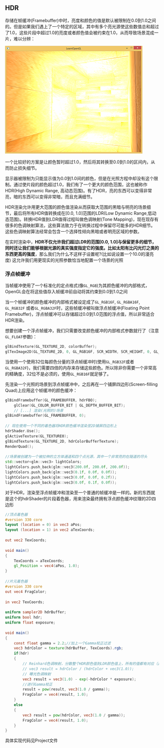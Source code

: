 <h2>HDR</h2>

存储在帧缓冲(Framebuffer)中时，亮度和颜色的值是默认被限制在0.0到1.0之间的。但是如果我们遇上了一个特定的区域，其中有多个亮光源使这些数值总和超过了1.0，这些片段中超过1.0的亮度或者颜色值会被约束在1.0，从而导致场景混成一片，难以分辨：

![image](https://github.com/yu-cao/OpenGL-Learning/blob/master/5.6HDR/Reference/hdr_clamped.png)

一个比较好的方案是让颜色暂时超过1.0，然后将其转换至0.0到1.0的区间内，从而防止损失细节。

显示器被限制为只能显示值为0.0到1.0间的颜色，但是在光照方程中却没有这个限制。通过使片段的颜色超过1.0，我们有了一个更大的颜色范围，这也被称作HDR(High Dynamic Range, 高动态范围)。有了HDR，亮的东西可以变得非常亮，暗的东西可以变得非常暗，而且充满细节。

HDR渲染允许用更大范围的颜色值渲染从而获取大范围的黑暗与明亮的场景细节，最后将所有HDR值转换成在[0.0, 1.0]范围的LDR(Low Dynamic Range,低动态范围)。转换HDR值到LDR值得过程叫做色调映射(Tone Mapping)，现在现存有很多的色调映射算法，这些算法致力于在转换过程中保留尽可能多的HDR细节。这些色调映射算法经常会包含一个选择性倾向黑暗或者明亮区域的参数。

在实时渲染中，**HDR不仅允许我们超过LDR的范围[0.0, 1.0]与保留更多的细节，同时还让我们能够根据光源的真实强度指定它的强度。比如太阳有比闪光灯之类的东西更高的强度**，那么我们为什么不这样子设置呢?(比如说设置一个10.0的漫亮度) 这允许我们用更现实的光照参数恰当地配置一个场景的光照

<h3>浮点帧缓冲</h3>

当帧缓冲使用了一个标准化的定点格式(像`GL_RGB`)为其颜色缓冲的内部格式，OpenGL会在将这些值存入帧缓冲前自动将其约束到0.0到1.0之间

当一个帧缓冲的颜色缓冲的内部格式被设定成了`GL_RGB16F`, `GL_RGBA16F`, `GL_RGB32F` 或者`GL_RGBA32F`时，这些帧缓冲被叫做浮点帧缓冲(Floating Point Framebuffer)，浮点帧缓冲可以存储超过0.0到1.0范围的浮点值，所以非常适合HDR渲染。

想要创建一个浮点帧缓冲，我们只需要改变颜色缓冲的内部格式参数就行了（注意`GL_FLOAT`参数)：

```cpp
glBindTexture(GL_TEXTURE_2D, colorBuffer);
glTexImage2D(GL_TEXTURE_2D, 0, GL_RGB16F, SCR_WIDTH, SCR_HEIGHT, 0, GL_RGB, GL_FLOAT, NULL); 
```

当使用一个使用32位每颜色分量的浮点帧缓冲时(使用`GL_RGB32F`或者`GL_RGBA32F`)，我们需要四倍的内存来存储这些颜色。所以除非你需要一个非常高的精确度，32位不是必须的，使用`GL_RGB16F`就足够了。

先渲染一个光照的场景到浮点帧缓冲中，之后再在一个铺屏四边形(Screen-filling Quad)上应用这个帧缓冲的颜色缓冲：

```cpp
glBindFramebuffer(GL_FRAMEBUFFER, hdrFBO);
    glClear(GL_COLOR_BUFFER_BIT | GL_DEPTH_BUFFER_BIT);  
    // [...] 渲染(光照的)场景
glBindFramebuffer(GL_FRAMEBUFFER, 0);

// 现在使用一个不同的着色器将HDR颜色缓冲渲染至2D铺屏四边形上
hdrShader.Use();
glActiveTexture(GL_TEXTURE0);
glBindTexture(GL_TEXTURE_2D, hdrColorBufferTexture);
RenderQuad();

//场景被创建为一个被拉伸的立方体通道和四个点光源，其中一个非常亮的在隧道的尽头
std::vector<glm::vec3> lightColors;
lightColors.push_back(glm::vec3(200.0f, 200.0f, 200.0f));
lightColors.push_back(glm::vec3(0.1f, 0.0f, 0.0f));
lightColors.push_back(glm::vec3(0.0f, 0.0f, 0.2f));
lightColors.push_back(glm::vec3(0.0f, 0.1f, 0.0f));  
```

对于HDR，渲染至浮点帧缓冲和渲染至一个普通的帧缓冲是一样的。新的东西就是这个的hdrShader的片段着色器，用来渲染最终拥有浮点颜色缓冲纹理的2D四边形

```glsl
//顶点着色器
#version 330 core
layout (location = 0) in vec3 aPos;
layout (location = 1) in vec2 aTexCoords;

out vec2 TexCoords;

void main()
{
    TexCoords = aTexCoords;
    gl_Position = vec4(aPos, 1.0);
}

//片元着色器
#version 330 core
out vec4 FragColor;

in vec2 TexCoords;

uniform sampler2D hdrBuffer;
uniform bool hdr;
uniform float exposure;

void main()
{             
    const float gamma = 2.2;//加上一个Gamma校正过滤
    vec3 hdrColor = texture(hdrBuffer, TexCoords).rgb;
    if(hdr)
    {
        // Reinhard色调映射，分散整个HDR颜色值到LDR颜色值上，所有的值都有对应（比较简单）
        // vec3 result = hdrColor / (hdrColor + vec3(1.0));
        // 曝光色调映射
        vec3 result = vec3(1.0) - exp(-hdrColor * exposure);
        //进行Gamma校正       
        result = pow(result, vec3(1.0 / gamma));
        FragColor = vec4(result, 1.0);
    }
    else
    {
        vec3 result = pow(hdrColor, vec3(1.0 / gamma));
        FragColor = vec4(result, 1.0);
    }
}
```

具体实现代码见Project文件